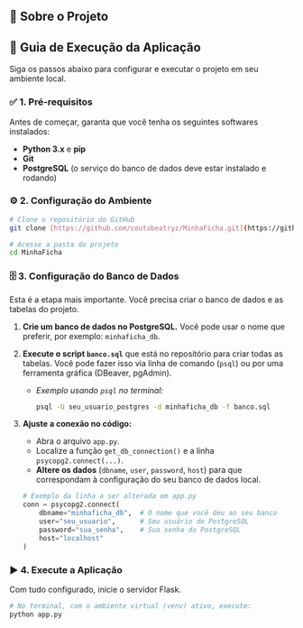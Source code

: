 ## 📝 Sobre o Projeto

## 🚀 Guia de Execução da Aplicação

Siga os passos abaixo para configurar e executar o projeto em seu ambiente local.

### ✅ 1. Pré-requisitos

Antes de começar, garanta que você tenha os seguintes softwares instalados:
* **Python 3.x** e **pip**
* **Git**
* **PostgreSQL** (o serviço do banco de dados deve estar instalado e rodando)

### ⚙️ 2. Configuração do Ambiente
```bash
# Clone o repositório do GitHub
git clone [https://github.com/coutobeatryz/MinhaFicha.git](https://github.com/coutobeatryz/MinhaFicha.git)
```
```bash
# Acesse a pasta do projeto
cd MinhaFicha
```
### 🗄️ 3. Configuração do Banco de Dados

Esta é a etapa mais importante. Você precisa criar o banco de dados e as tabelas do projeto.

1.  **Crie um banco de dados no PostgreSQL.** Você pode usar o nome que preferir, por exemplo: `minhaficha_db`.
2.  **Execute o script `banco.sql`** que está no repositório para criar todas as tabelas. Você pode fazer isso via linha de comando (`psql`) ou por uma ferramenta gráfica (DBeaver, pgAdmin).

    * *Exemplo usando `psql` no terminal:*
        ```bash
        psql -U seu_usuario_postgres -d minhaficha_db -f banco.sql
        ```

3.  **Ajuste a conexão no código:**
    * Abra o arquivo `app.py`.
    * Localize a função `get_db_connection()` e a linha `psycopg2.connect(...)`.
    * **Altere os dados** (`dbname`, `user`, `password`, `host`) para que correspondam à configuração do seu banco de dados local.

    ```python
    # Exemplo da linha a ser alterada em app.py
    conn = psycopg2.connect(
        dbname="minhaficha_db",  # O nome que você deu ao seu banco
        user="seu_usuario",      # Seu usuário do PostgreSQL
        password="sua_senha",    # Sua senha do PostgreSQL
        host="localhost"
    )
    ```

### ▶️ 4. Execute a Aplicação

Com tudo configurado, inicie o servidor Flask.

```bash
# No terminal, com o ambiente virtual (venv) ativo, execute:
python app.py
